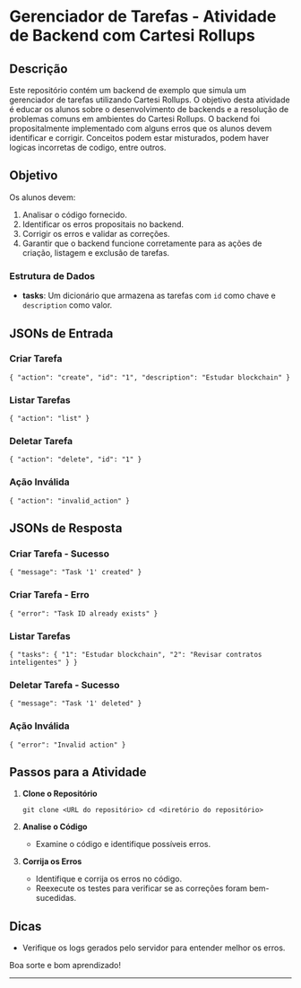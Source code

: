 # Gerenciador de Tarefas - Atividade de Backend com Cartesi Rollups

## Descrição

Este repositório contém um backend de exemplo que simula um gerenciador de tarefas utilizando Cartesi Rollups. O objetivo desta atividade é educar os alunos sobre o desenvolvimento de backends e a resolução de problemas comuns em ambientes do Cartesi Rollups. O backend foi propositalmente implementado com alguns erros que os alunos devem identificar e corrigir. Conceitos podem estar misturados, podem haver logicas incorretas de codigo, entre outros.

## Objetivo

Os alunos devem:

1.  Analisar o código fornecido.
2.  Identificar os erros propositais no backend.
3.  Corrigir os erros e validar as correções.
4.  Garantir que o backend funcione corretamente para as ações de criação, listagem e exclusão de tarefas.

### Estrutura de Dados

-   **tasks**: Um dicionário que armazena as tarefas com `id` como chave e `description` como valor.

## JSONs de Entrada

### Criar Tarefa


`{
    "action": "create",
    "id": "1",
    "description": "Estudar blockchain"
}` 

### Listar Tarefas


`{
    "action": "list"
}` 

### Deletar Tarefa


`{
    "action": "delete",
    "id": "1"
}` 

### Ação Inválida


`{
    "action": "invalid_action"
}` 

## JSONs de Resposta

### Criar Tarefa - Sucesso


`{
    "message": "Task '1' created"
}` 

### Criar Tarefa - Erro


`{
    "error": "Task ID already exists"
}` 

### Listar Tarefas


`{
    "tasks": {
        "1": "Estudar blockchain",
        "2": "Revisar contratos inteligentes"
    }
}` 

### Deletar Tarefa - Sucesso


`{
    "message": "Task '1' deleted"
}` 

### Ação Inválida


`{
    "error": "Invalid action"
}` 

## Passos para a Atividade

1.  **Clone o Repositório**
    
    `git clone <URL do repositório>
    cd <diretório do repositório>` 
    
2.  **Analise o Código**
    
    -   Examine o código e identifique possíveis erros.
    
3.  **Corrija os Erros**
    
    -   Identifique e corrija os erros no código.
    -   Reexecute os testes para verificar se as correções foram bem-sucedidas.

## Dicas

-   Verifique os logs gerados pelo servidor para entender melhor os erros.

Boa sorte e bom aprendizado!

----------
